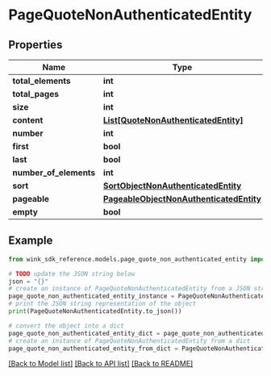 # PageQuoteNonAuthenticatedEntity


## Properties

Name | Type | Description | Notes
------------ | ------------- | ------------- | -------------
**total_elements** | **int** |  | [optional] 
**total_pages** | **int** |  | [optional] 
**size** | **int** |  | [optional] 
**content** | [**List[QuoteNonAuthenticatedEntity]**](QuoteNonAuthenticatedEntity.md) |  | [optional] 
**number** | **int** |  | [optional] 
**first** | **bool** |  | [optional] 
**last** | **bool** |  | [optional] 
**number_of_elements** | **int** |  | [optional] 
**sort** | [**SortObjectNonAuthenticatedEntity**](SortObjectNonAuthenticatedEntity.md) |  | [optional] 
**pageable** | [**PageableObjectNonAuthenticatedEntity**](PageableObjectNonAuthenticatedEntity.md) |  | [optional] 
**empty** | **bool** |  | [optional] 

## Example

```python
from wink_sdk_reference.models.page_quote_non_authenticated_entity import PageQuoteNonAuthenticatedEntity

# TODO update the JSON string below
json = "{}"
# create an instance of PageQuoteNonAuthenticatedEntity from a JSON string
page_quote_non_authenticated_entity_instance = PageQuoteNonAuthenticatedEntity.from_json(json)
# print the JSON string representation of the object
print(PageQuoteNonAuthenticatedEntity.to_json())

# convert the object into a dict
page_quote_non_authenticated_entity_dict = page_quote_non_authenticated_entity_instance.to_dict()
# create an instance of PageQuoteNonAuthenticatedEntity from a dict
page_quote_non_authenticated_entity_from_dict = PageQuoteNonAuthenticatedEntity.from_dict(page_quote_non_authenticated_entity_dict)
```
[[Back to Model list]](../README.md#documentation-for-models) [[Back to API list]](../README.md#documentation-for-api-endpoints) [[Back to README]](../README.md)


